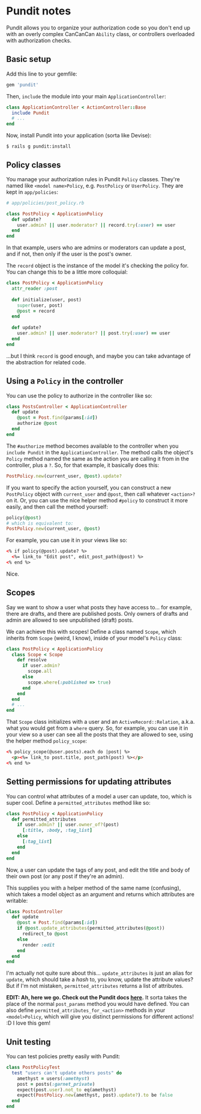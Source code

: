 # Pundit notes

Pundit allows you to organize your authorization code so you don't end up with an overly complex CanCanCan `Ability` class, or controllers overloaded with authorization checks.

## Basic setup

Add this line to your gemfile:

```ruby
gem 'pundit'
```

Then, `include` the module into your main `ApplicationController`:

```ruby
class ApplicationController < ActionController::Base
  include Pundit
  # ...
end
```

Now, install Pundit into your application (sorta like Devise):

```
$ rails g pundit:install
```

## Policy classes

You manage your authorization rules in Pundit `Policy` classes. They're named like `<model name>Policy`, e.g. `PostPolicy` or `UserPolicy`. They are kept in `app/policies`:

```ruby
# app/policies/post_policy.rb

class PostPolicy < ApplicationPolicy
  def update?
    user.admin? || user.moderator? || record.try(:user) == user
  end
end
```

In that example, users who are admins or moderators can update a post, and if not, then only if the user is the post's owner.

The `record` object is the instance of the model it's checking the policy for. You can change this to be a little more colloquial:

```ruby
class PostPolicy < ApplicationPolicy
  attr_reader :post
 
  def initialize(user, post)
    super(user, post)
    @post = record
  end
 
  def update?
    user.admin? || user.moderator? || post.try(:user) == user
  end
end
```

...but I think `record` is good enough, and maybe you can take advantage of the abstraction for related code.

## Using a `Policy` in the controller

You can use the policy to authorize in the controller like so:

```ruby
class PostsController < ApplicationController
  def update
    @post = Post.find(params[:id])
    authorize @post
  end
end
```

The `#authorize` method becomes available to the controller when you `include Pundit` in the `ApplicationController`. The method calls the object's `Policy` method named the same as the action you are calling it from in the controller, plus a `?`. So, for that example, it basically does this:

```ruby
PostPolicy.new(current_user, @post).update?
```

If you want to specify the action yourself, you can construct a new `PostPolicy` object with `current_user` and `@post`, then call whatever `<action>?` on it. Or, you can use the nice helper method `#policy` to construct it more easily, and then call the method yourself:

```ruby
policy(@post)
# which is equivalent to:
PostPolicy.new(current_user, @post)
```

For example, you can use it in your views like so:

```html
<% if policy(@post).update? %>
  <%= link_to "Edit post", edit_post_path(@post) %>
<% end %>
```

Nice.

## Scopes

Say we want to show a user what posts they have access to... for example, there are drafts, and there are published posts. Only owners of drafts and admin are allowed to see unpublished (draft) posts. 

We can achieve this with scopes! Define a class named `Scope`, which inherits from `Scope` (weird, I know), inside of your model's `Policy` class:

```ruby
class PostPolicy < ApplicationPolicy
  class Scope < Scope
    def resolve
      if user.admin?
        scope.all
      else
        scope.where(:published => true)
      end
    end
  end
  # ...
end
```

That `Scope` class initializes with a user and an `ActiveRecord::Relation`, a.k.a. what you would get from a `where` query. So, for example, you can use it in your view so a user can see all the posts that they are allowed to see, using the helper method `policy_scope`:

```html
<% policy_scope(@user.posts).each do |post| %>
  <p><%= link_to post.title, post_path(post) %></p>
<% end %>
```

## Setting permissions for updating attributes

You can control what attributes of a model a user can update, too, which is super cool. Define a `permitted_attributes` method like so:

```ruby
class PostPolicy < ApplicationPolicy
  def permitted_attributes
    if user.admin? || user.owner_of?(post)
      [:title, :body, :tag_list]
    else
      [:tag_list]
    end
  end
end
```

Now, a user can update the tags of any post, and edit the title and body of their own post (or any post if they're an admin).

This supplies you with a helper method of the same name (confusing), which takes a model object as an argument and returns which attributes are writable:

```ruby
class PostsController
  def update
    @post = Post.find(params[:id])
    if @post.update_attributes(permitted_attributes(@post))
      redirect_to @post
    else
      render :edit
    end
  end
end
```

I'm actually not quite sure about this... `update_attributes` is just an alias for `update`, which should take a _hash_ to, you know, update the attribute values? But if I'm not mistaken, `permitted_attributes` returns a list of attributes.

**EDIT: Ah, here we go. Check out the Pundit docs [here](https://github.com/elabs/pundit#strong-parameters).** It sorta takes the place of the normal `post_params` method you would have defined. You can also define `permitted_attributes_for_<action>` methods in your `<model>Policy`, which will give you distinct permissions for different actions! :D I love this gem!

## Unit testing

You can test policies pretty easily with Pundit:

```ruby
class PostPolicyTest
  test "users can't update others posts" do
    amethyst = users(:amethyst)
    post = posts(:garnet_private)
    expect(post.user).not_to eq(amethyst)
    expect(PostPolicy.new(amethyst, post).update?).to be false
  end
end
```
